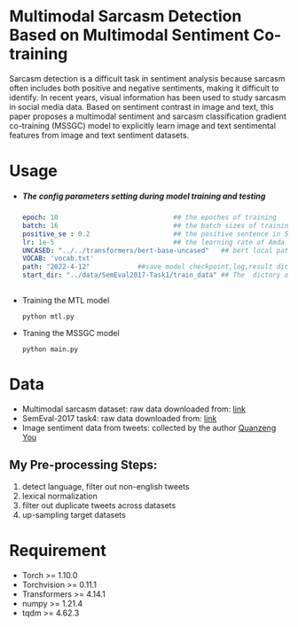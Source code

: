# Multimodal Sarcasm Detection Based on Multimodal Sentiment Co-training

Sarcasm detection is a difficult task in sentiment analysis because sarcasm often includes both positive and negative sentiments, making it difficult to identify. In recent years, visual information has been used to study sarcasm in social media data. Based on sentiment contrast in image and text, this paper proposes a multimodal sentiment and sarcasm classification gradient co-training (MSSGC) model to explicitly learn image and text sentimental features from image and text sentiment datasets.

# Usage

- ##### The  config parameters setting during model training and testing

  ```yaml
  epoch: 10         					## the epoches of training
  batch: 16         					## the batch sizes of training
  positive_se : 0.2 					## the positive sentence in Sp(only use in Sp-SPC)
  lr: 1e-5      					    ## the learning rate of Amda
  UNCASED: "../../transformers/bert-base-uncased"   ## bert local path
  VOCAB: 'vocab.txt'
  path: "2022-4-12"            ##save model checkpoint,log,result dictory
  start_dir: "../data/SemEval2017-Task1/train_data" ## The  dictory of train dataset
    
  ```

- Training the MTL model

  ```
  python mtl.py
  ```

- Traning the MSSGC model

  ```
  python main.py
  ```

# Data

* Multimodal sarcasm dataset: raw data downloaded from: [link](https://github.com/headacheboy/data-of-multimodal-sarcasm-detection)
* SemEval-2017 task4: raw data downloaded from: [link](https://alt.qcri.org/semeval2017/)
* Image sentiment data from tweets: collected by the author [Quanzeng You](https://qzyou.github.io/)

## My Pre-processing Steps:

1. detect language, filter out non-english tweets
2. lexical normalization
3. filter out duplicate tweets across datasets
4. up-sampling target datasets


# Requirement

- Torch >= 1.10.0
- Torchvision >= 0.11.1
- Transformers >= 4.14.1
- numpy >= 1.21.4
- tqdm >= 4.62.3


